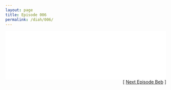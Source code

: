 ```yaml
---
layout: page
title: Episode 006
permalink: /diah/006/
---
```


<iframe allowfullscreen="true" frameborder="0" style="width:100%;" marginheight="0" marginwidth="0" mozallowfullscreen="true" scrolling="NO" src="//gdriveplayer.us/embed2.php?link=ug6PrBUHgJdouYTWfhCuPQCut%252B7rF9vCXi0DLMlJ3ZvdRfRg3YcCCLVpYpsv65XokcIVp1dGzFRKJQXXr1nJaKRvACETMIOI6Hl1xRoBae0mODykYQEIz2L1qSjxEL9JVlojsJt852QPPkN6ZUu7rXfxvmd9JQTPwPAzmkr8ToyrOzNY2pUuc7ykSqOByfxGYqx1zayRUXo%252FA%252FJXVIERuH&amp;no_adult=yes" webkitallowfullscreen="true"></iframe>

<div align="right">[ <a href="/diah/007/">Next Episode Beb</a> ]</div>

